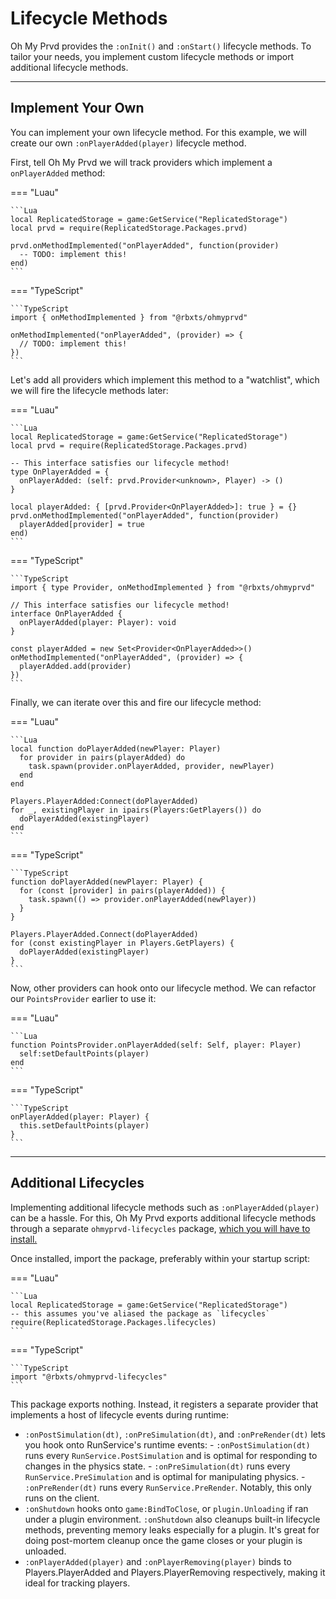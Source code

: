 # Lifecycle Methods

Oh My Prvd provides the `:onInit()` and `:onStart()` lifecycle methods. To
tailor your needs, you implement custom lifecycle methods or import additional
lifecycle methods.

---

## Implement Your Own

You can implement your own lifecycle method. For this example, we will create
our own `:onPlayerAdded(player)` lifecycle method.

First, tell Oh My Prvd we will track providers which implement a `onPlayerAdded`
method:

=== "Luau"

    ```Lua
    local ReplicatedStorage = game:GetService("ReplicatedStorage")
    local prvd = require(ReplicatedStorage.Packages.prvd)

    prvd.onMethodImplemented("onPlayerAdded", function(provider)
      -- TODO: implement this!
    end)
    ```

=== "TypeScript"

    ```TypeScript
    import { onMethodImplemented } from "@rbxts/ohmyprvd"

    onMethodImplemented("onPlayerAdded", (provider) => {
      // TODO: implement this!
    })
    ```

Let's add all providers which implement this method to a "watchlist", which we
will fire the lifecycle methods later:

=== "Luau"

    ```Lua
    local ReplicatedStorage = game:GetService("ReplicatedStorage")
    local prvd = require(ReplicatedStorage.Packages.prvd)

    -- This interface satisfies our lifecycle method!
    type OnPlayerAdded = {
      onPlayerAdded: (self: prvd.Provider<unknown>, Player) -> ()
    }

    local playerAdded: { [prvd.Provider<OnPlayerAdded>]: true } = {}
    prvd.onMethodImplemented("onPlayerAdded", function(provider)
      playerAdded[provider] = true
    end)
    ```

=== "TypeScript"

    ```TypeScript
    import { type Provider, onMethodImplemented } from "@rbxts/ohmyprvd"

    // This interface satisfies our lifecycle method!
    interface OnPlayerAdded {
      onPlayerAdded(player: Player): void
    }

    const playerAdded = new Set<Provider<OnPlayerAdded>>()
    onMethodImplemented("onPlayerAdded", (provider) => {
      playerAdded.add(provider)
    })
    ```

Finally, we can iterate over this and fire our lifecycle method:

=== "Luau"

    ```Lua
    local function doPlayerAdded(newPlayer: Player)
      for provider in pairs(playerAdded) do
        task.spawn(provider.onPlayerAdded, provider, newPlayer)
      end
    end

    Players.PlayerAdded:Connect(doPlayerAdded)
    for _, existingPlayer in ipairs(Players:GetPlayers()) do
      doPlayerAdded(existingPlayer)
    end
    ```

=== "TypeScript"

    ```TypeScript
    function doPlayerAdded(newPlayer: Player) {
      for (const [provider] in pairs(playerAdded)) {
        task.spawn(() => provider.onPlayerAdded(newPlayer))
      }
    }

    Players.PlayerAdded.Connect(doPlayerAdded)
    for (const existingPlayer in Players.GetPlayers) {
      doPlayerAdded(existingPlayer)
    }
    ```

Now, other providers can hook onto our lifecycle method. We can refactor our
`PointsProvider` earlier to use it:

=== "Luau"

    ```Lua
    function PointsProvider.onPlayerAdded(self: Self, player: Player)
      self:setDefaultPoints(player)
    end
    ```

=== "TypeScript"

    ```TypeScript
    onPlayerAdded(player: Player) {
      this.setDefaultPoints(player)
    }
    ```

---

## Additional Lifecycles

Implementing additional lifecycle methods such as `:onPlayerAdded(player)` can
be a hassle. For this, Oh My Prvd exports additional lifecycle methods through a
separate `ohmyprvd-lifecycles` package, [which you will have to
install.](../installation.md)

Once installed, import the package, preferably within your startup script:

=== "Luau"

    ```Lua
    local ReplicatedStorage = game:GetService("ReplicatedStorage")
    -- this assumes you've aliased the package as `lifecycles`
    require(ReplicatedStorage.Packages.lifecycles)
    ```

=== "TypeScript"

    ```TypeScript
    import "@rbxts/ohmyprvd-lifecycles"
    ```

This package exports nothing. Instead, it registers a separate provider that
implements a host of lifecycle events during runtime:

- `:onPostSimulation(dt)`, `:onPreSimulation(dt)`, and `:onPreRender(dt)` lets you
  hook onto RunService's runtime events:
      - `:onPostSimulation(dt)` runs every `RunService.PostSimulation` and is
        optimal for responding to changes in the physics state.
      - `:onPreSimulation(dt)` runs every `RunService.PreSimulation` and is
        optimal for manipulating physics.
      - `:onPreRender(dt)` runs every `RunService.PreRender`. Notably, this only
        runs on the client.
- `:onShutdown` hooks onto `game:BindToClose`, or `plugin.Unloading` if ran
  under a plugin environment. `:onShutdown` also cleanups built-in lifecycle
  methods, preventing memory leaks especially for a plugin. It's great for doing
  post-mortem cleanup once the game closes or your plugin is unloaded.
- `:onPlayerAdded(player)` and `:onPlayerRemoving(player)` binds to
  Players.PlayerAdded and Players.PlayerRemoving respectively, making it ideal
  for tracking players.
